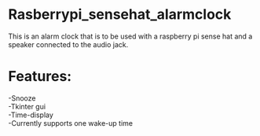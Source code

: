 # Rasberrypi_sensehat_alarmclock
This is an alarm clock that is to be used with a raspberry pi sense hat and a speaker connected to the audio jack.

# Features:
-Snooze \
-Tkinter gui \
-Time-display\
-Currently supports one wake-up time 

